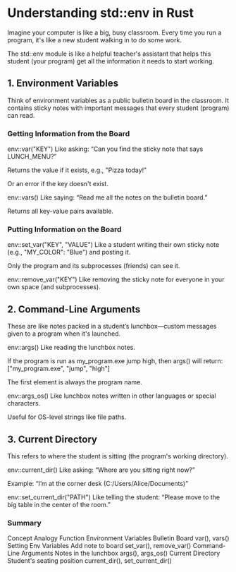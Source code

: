 # Understanding std::env in Rust 
Imagine your computer is like a big, busy classroom. Every time you run a program, it's like a new student walking in to do some work.

The std::env module is like a helpful teacher's assistant that helps this student (your program) get all the information it needs to start working.

## 1. Environment Variables 
Think of environment variables as a public bulletin board in the classroom. It contains sticky notes with important messages that every student (program) can read.

### Getting Information from the Board
env::var("KEY")
Like asking: “Can you find the sticky note that says LUNCH_MENU?”

Returns the value if it exists, e.g., "Pizza today!"

Or an error if the key doesn't exist.

env::vars()
Like saying: “Read me all the notes on the bulletin board.”

Returns all key-value pairs available.

### Putting Information on the Board
env::set_var("KEY", "VALUE")
Like a student writing their own sticky note (e.g., "MY_COLOR": "Blue") and posting it.

Only the program and its subprocesses (friends) can see it.

env::remove_var("KEY")
Like removing the sticky note for everyone in your own space (and subprocesses).

## 2. Command-Line Arguments 
These are like notes packed in a student’s lunchbox—custom messages given to a program when it's launched.

env::args()
Like reading the lunchbox notes.

If the program is run as my_program.exe jump high,
then args() will return:
["my_program.exe", "jump", "high"]

The first element is always the program name.

env::args_os()
Like lunchbox notes written in other languages or special characters.

Useful for OS-level strings like file paths.

## 3. Current Directory 
This refers to where the student is sitting (the program's working directory).

env::current_dir()
Like asking: “Where are you sitting right now?”

Example: “I’m at the corner desk (C:/Users/Alice/Documents)”

env::set_current_dir("PATH")
Like telling the student: “Please move to the big table in the center of the room.”

### Summary 
Concept	Analogy	Function
Environment Variables	Bulletin Board	var(), vars()
Setting Env Variables	Add note to board	set_var(), remove_var()
Command-Line Arguments	Notes in the lunchbox	args(), args_os()
Current Directory	Student's seating position	current_dir(), set_current_dir()


